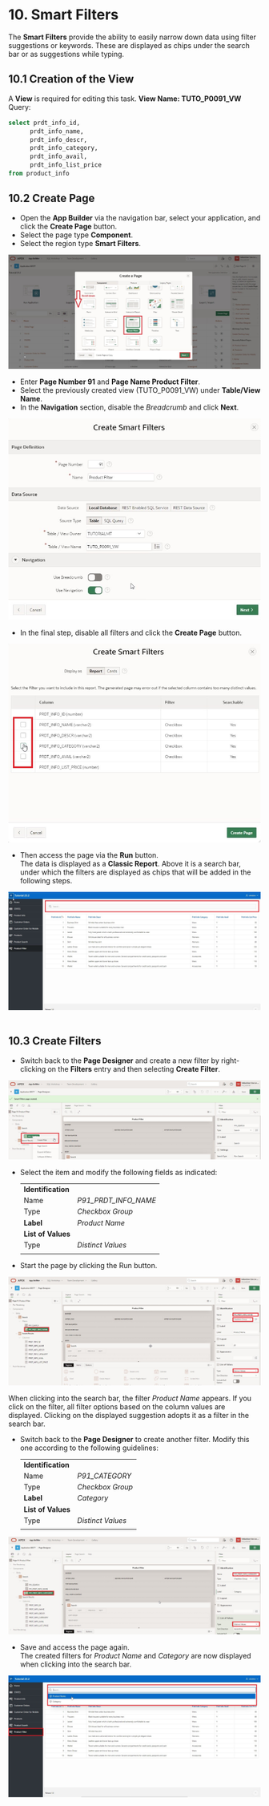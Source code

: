 # <a name="smart-filters"></a>10. Smart Filters
The **Smart Filters** provide the ability to easily narrow down data using filter suggestions or keywords. These are displayed as chips under the search bar or as suggestions while typing.
## <a name="sf-erstellung-der-view"></a>10.1 Creation of the View
A **View** is required for editing this task.
**View Name: TUTO_P0091_VW**
Query:
 ```sql
select prdt_info_id,
       prdt_info_name,
       prdt_info_descr,
       prdt_info_category,
       prdt_info_avail,
       prdt_info_list_price
from product_info
```

## <a name="sf-create-page"></a>10.2 Create Page
- Open the **App Builder** via the navigation bar, select your application, and click the **Create Page** button.  
- Select the page type **Component**.  
- Select the region type **Smart Filters**.  
 
![](../../assets/Chapter-10/Smart_01.jpg)  

- Enter **Page Number 91** and **Page Name Product Filter**. 
- Select the previously created view (TUTO_P0091_VW) under **Table/View Name**.  
- In the **Navigation** section, disable the *Breadcrumb* and click **Next**.  
  
![](../../assets/Chapter-10/Smart_02.jpg)  

- In the final step, disable all filters and click the **Create Page** button.  
 
![](../../assets/Chapter-10/Smart_03.jpg)  

- Then access the page via the **Run** button.  
The data is displayed as a **Classic Report**. Above it is a search bar, under which the filters are displayed as chips that will be added in the following steps.  

![](../../assets/Chapter-10/Smart_04.jpg)  
 
## <a name="sf-create-filters"></a>10.3 Create Filters
- Switch back to the **Page Designer** and create a new filter by right-clicking on the **Filters** entry and then selecting **Create Filter**.  

![](../../assets/Chapter-10/Smart_05.jpg)  

- Select the item and modify the following fields as indicated:  

  | | |  
  |--|--|
  | **Identification** |  |
  | Name | *P91_PRDT_INFO_NAME* |
  | Type | *Checkbox Group* |  
  | **Label**| *Product Name* |
  | **List of Values** |  |
  | Type | *Distinct Values* |
  | | |  

- Start the page by clicking the Run button.  

![](../../assets/Chapter-10/Smart_06.jpg)  

When clicking into the search bar, the filter *Product Name* appears. If you click on the filter, all filter options based on the column values are displayed. Clicking on the displayed suggestion adopts it as a filter in the search bar.  

- Switch back to the **Page Designer** to create another filter. Modify this one according to the following guidelines:  

  | | |  
  |--|--|
  | **Identification** |
  | Name | *P91_CATEGORY* |
  | Type | *Checkbox Group*|  
  | **Label**| *Category* |
  | **List of Values** |  |
  | Type | *Distinct Values* |
  | | |  

![](../../assets/Chapter-10/Smart_07.jpg)  

- Save and access the page again.  
The created filters for *Product Name* and *Category* are now displayed when clicking into the search bar.  

![](../../assets/Chapter-10/Smart_08.jpg)  